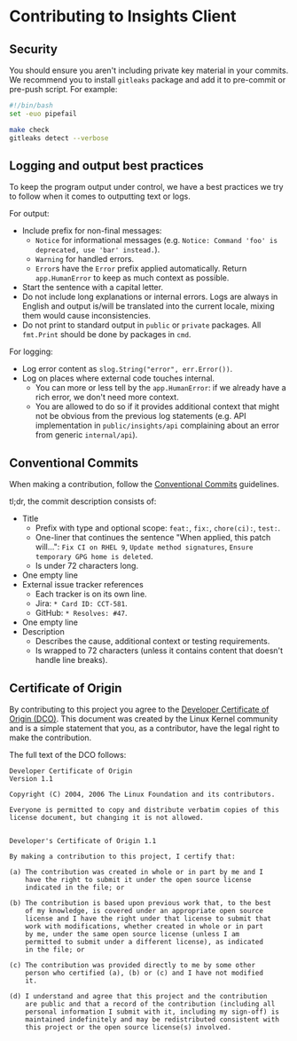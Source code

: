 # Contributing to Insights Client

## Security

You should ensure you aren't including private key material in your commits. We recommend you to install `gitleaks` package and add it to pre-commit or pre-push script. For example:

```bash
#!/bin/bash
set -euo pipefail

make check
gitleaks detect --verbose
```

## Logging and output best practices

To keep the program output under control, we have a best practices we try to follow when it comes to outputting text or logs.

For output:

- Include prefix for non-final messages:
  - `Notice` for informational messages (e.g. `Notice: Command 'foo' is deprecated, use 'bar' instead.`).
  - `Warning` for handled errors.
  - `Error`s have the `Error` prefix applied automatically. Return `app.HumanError` to keep as much context as possible.
- Start the sentence with a capital letter.
- Do not include long explanations or internal errors. Logs are always in English and output is/will be translated into the current locale, mixing them would cause inconsistencies.
- Do not print to standard output in `public` or `private` packages. All `fmt.Print` should be done by packages in `cmd`. 

For logging:

- Log error content as `slog.String("error", err.Error())`.
- Log on places where external code touches internal.
  - You can more or less tell by the `app.HumanError`: if we already have a rich error, we don't need more context.
  - You are allowed to do so if it provides additional context that might not be obvious from the previous log statements (e.g. API implementation in `public/insights/api` complaining about an error from generic `internal/api`).

  
## Conventional Commits

When making a contribution, follow the [Conventional Commits](https://www.conventionalcommits.org) guidelines.

tl;dr, the commit description consists of:

- Title
  - Prefix with type and optional scope: `feat:`, `fix:`, `chore(ci):`, `test:`.
  - One-liner that continues the sentence "When applied, this patch will...": `Fix CI on RHEL 9`, `Update method signatures`, `Ensure temporary GPG home is deleted`.
  - Is under 72 characters long.
- One empty line
- External issue tracker references
  - Each tracker is on its own line.
  - Jira: `* Card ID: CCT-581`.
  - GitHub: `* Resolves: #47`.
- One empty line
- Description
    - Describes the cause, additional context or testing requirements.
    - Is wrapped to 72 characters (unless it contains content that doesn't handle line breaks).


## Certificate of Origin

By contributing to this project you agree to the [Developer Certificate of Origin (DCO)](https://developercertificate.org/). This document was created by the Linux Kernel community and is a simple statement that you, as a contributor, have the legal right to make the contribution.

The full text of the DCO follows:

```
Developer Certificate of Origin
Version 1.1

Copyright (C) 2004, 2006 The Linux Foundation and its contributors.

Everyone is permitted to copy and distribute verbatim copies of this
license document, but changing it is not allowed.


Developer's Certificate of Origin 1.1

By making a contribution to this project, I certify that:

(a) The contribution was created in whole or in part by me and I
    have the right to submit it under the open source license
    indicated in the file; or

(b) The contribution is based upon previous work that, to the best
    of my knowledge, is covered under an appropriate open source
    license and I have the right under that license to submit that
    work with modifications, whether created in whole or in part
    by me, under the same open source license (unless I am
    permitted to submit under a different license), as indicated
    in the file; or

(c) The contribution was provided directly to me by some other
    person who certified (a), (b) or (c) and I have not modified
    it.

(d) I understand and agree that this project and the contribution
    are public and that a record of the contribution (including all
    personal information I submit with it, including my sign-off) is
    maintained indefinitely and may be redistributed consistent with
    this project or the open source license(s) involved.
```
